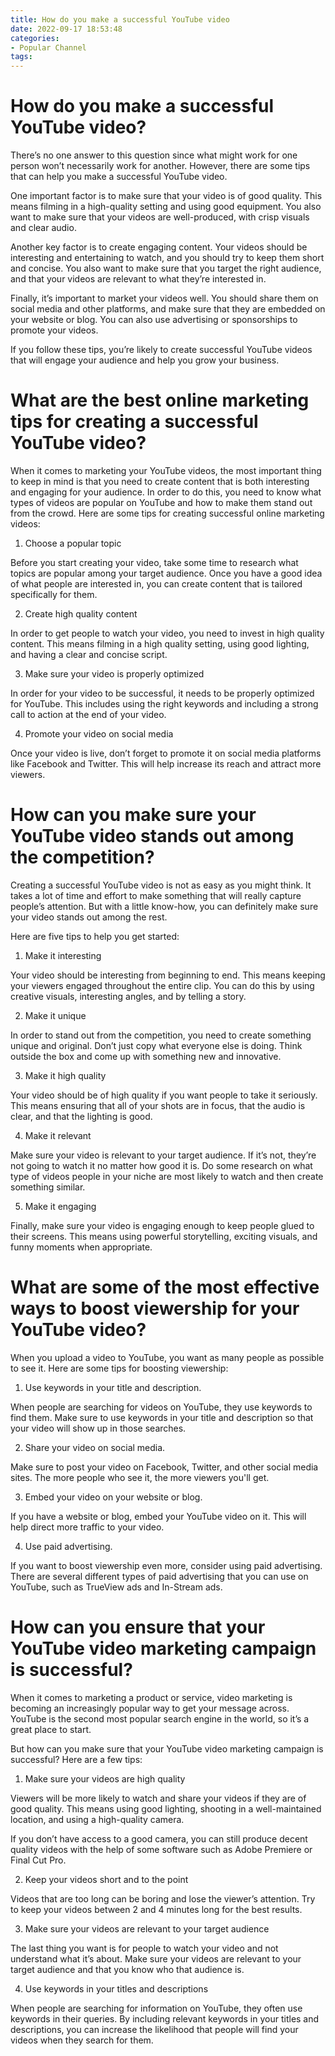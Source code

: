 ```yaml
---
title: How do you make a successful YouTube video
date: 2022-09-17 18:53:48
categories:
- Popular Channel
tags:
---
```



#  How do you make a successful YouTube video?

There’s no one answer to this question since what might work for one person won’t necessarily work for another. However, there are some tips that can help you make a successful YouTube video.

One important factor is to make sure that your video is of good quality. This means filming in a high-quality setting and using good equipment. You also want to make sure that your videos are well-produced, with crisp visuals and clear audio.

Another key factor is to create engaging content. Your videos should be interesting and entertaining to watch, and you should try to keep them short and concise. You also want to make sure that you target the right audience, and that your videos are relevant to what they’re interested in.

Finally, it’s important to market your videos well. You should share them on social media and other platforms, and make sure that they are embedded on your website or blog. You can also use advertising or sponsorships to promote your videos.

If you follow these tips, you’re likely to create successful YouTube videos that will engage your audience and help you grow your business.

#  What are the best online marketing tips for creating a successful YouTube video?

When it comes to marketing your YouTube videos, the most important thing to keep in mind is that you need to create content that is both interesting and engaging for your audience. In order to do this, you need to know what types of videos are popular on YouTube and how to make them stand out from the crowd. Here are some tips for creating successful online marketing videos:

1. Choose a popular topic

Before you start creating your video, take some time to research what topics are popular among your target audience. Once you have a good idea of what people are interested in, you can create content that is tailored specifically for them.

2. Create high quality content

In order to get people to watch your video, you need to invest in high quality content. This means filming in a high quality setting, using good lighting, and having a clear and concise script.

3. Make sure your video is properly optimized

In order for your video to be successful, it needs to be properly optimized for YouTube. This includes using the right keywords and including a strong call to action at the end of your video.

4. Promote your video on social media

Once your video is live, don’t forget to promote it on social media platforms like Facebook and Twitter. This will help increase its reach and attract more viewers.

#  How can you make sure your YouTube video stands out among the competition?

Creating a successful YouTube video is not as easy as you might think. It takes a lot of time and effort to make something that will really capture people’s attention. But with a little know-how, you can definitely make sure your video stands out among the rest.

Here are five tips to help you get started:

1. Make it interesting

Your video should be interesting from beginning to end. This means keeping your viewers engaged throughout the entire clip. You can do this by using creative visuals, interesting angles, and by telling a story.

2. Make it unique

In order to stand out from the competition, you need to create something unique and original. Don’t just copy what everyone else is doing. Think outside the box and come up with something new and innovative.

3. Make it high quality

Your video should be of high quality if you want people to take it seriously. This means ensuring that all of your shots are in focus, that the audio is clear, and that the lighting is good.

4. Make it relevant

Make sure your video is relevant to your target audience. If it’s not, they’re not going to watch it no matter how good it is. Do some research on what type of videos people in your niche are most likely to watch and then create something similar.

5. Make it engaging

Finally, make sure your video is engaging enough to keep people glued to their screens. This means using powerful storytelling, exciting visuals, and funny moments when appropriate.

#  What are some of the most effective ways to boost viewership for your YouTube video?

When you upload a video to YouTube, you want as many people as possible to see it. Here are some tips for boosting viewership:

1. Use keywords in your title and description.

When people are searching for videos on YouTube, they use keywords to find them. Make sure to use keywords in your title and description so that your video will show up in those searches.

2. Share your video on social media.

Make sure to post your video on Facebook, Twitter, and other social media sites. The more people who see it, the more viewers you'll get.

3. Embed your video on your website or blog.

If you have a website or blog, embed your YouTube video on it. This will help direct more traffic to your video.

4. Use paid advertising.

If you want to boost viewership even more, consider using paid advertising. There are several different types of paid advertising that you can use on YouTube, such as TrueView ads and In-Stream ads.

#  How can you ensure that your YouTube video marketing campaign is successful?

When it comes to marketing a product or service, video marketing is becoming an increasingly popular way to get your message across. YouTube is the second most popular search engine in the world, so it’s a great place to start.

But how can you make sure that your YouTube video marketing campaign is successful? Here are a few tips:

1. Make sure your videos are high quality

Viewers will be more likely to watch and share your videos if they are of good quality. This means using good lighting, shooting in a well-maintained location, and using a high-quality camera.

If you don’t have access to a good camera, you can still produce decent quality videos with the help of some software such as Adobe Premiere or Final Cut Pro.

2. Keep your videos short and to the point

Videos that are too long can be boring and lose the viewer’s attention. Try to keep your videos between 2 and 4 minutes long for the best results.

3. Make sure your videos are relevant to your target audience

The last thing you want is for people to watch your video and not understand what it’s about. Make sure your videos are relevant to your target audience and that you know who that audience is.

4. Use keywords in your titles and descriptions

When people are searching for information on YouTube, they often use keywords in their queries. By including relevant keywords in your titles and descriptions, you can increase the likelihood that people will find your videos when they search for them.